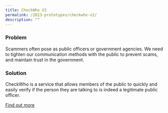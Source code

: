 ```yaml
---
title: CheckWho V2
permalink: /2023-prototypes/checkwho-v2/
description: ""
---
```

### Problem
Scammers often pose as public officers or government agencies. We need to tighten our communication methods with the public to prevent scams, and maintain trust in the government.

### Solution
CheckWho is a service that allows members of the public to quickly and easily verify if the person they are talking to is indeed a legitimate public officer.

[Find out more](https://docs.google.com/presentation/d/1asANYKHReY9_GWBU9878F_B3hwNJ1bz8XdYXMWmfImE/edit#slide=id.g1b8e046a5d0_0_110)